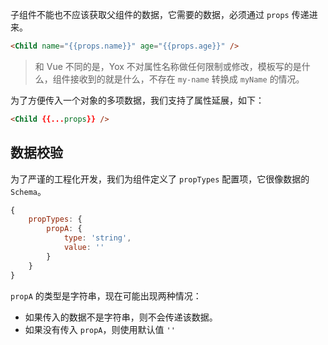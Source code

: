 子组件不能也不应该获取父组件的数据，它需要的数据，必须通过 `props` 传递进来。

```html
<Child name="{{props.name}}" age="{{props.age}}" />
```

> 和 Vue 不同的是，Yox 不对属性名称做任何限制或修改，模板写的是什么，组件接收到的就是什么，不存在 `my-name` 转换成 `myName` 的情况。

为了方便传入一个对象的多项数据，我们支持了属性延展，如下：

```html
<Child {{...props}} />
```

## 数据校验

为了严谨的工程化开发，我们为组件定义了 `propTypes` 配置项，它很像数据的 `Schema`。

```js
{
    propTypes: {
        propA: {
            type: 'string',
            value: ''
        }
    }
}
```

`propA` 的类型是字符串，现在可能出现两种情况：

* 如果传入的数据不是字符串，则不会传递该数据。
* 如果没有传入 `propA`，则使用默认值 `''`


